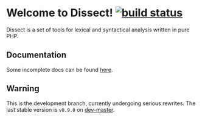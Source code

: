 # Welcome to Dissect! [![build status](https://travis-ci.org/jakubledl/dissect.png)](https://travis-ci.org/jakubledl/dissect)

Dissect is a set of tools for lexical and syntactical analysis written
in pure PHP.

Documentation
-------------

Some incomplete docs can be found [here][docs].

[docs]: https://github.com/jakubledl/dissect/blob/master/docs/index.md

Warning
-------

This is the development branch, currently undergoing serious rewrites.
The last stable version is `v0.9.0` on
[dev-master](https://github.com/jakubledl/dissect/tree/master).
